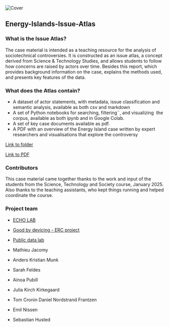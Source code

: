 ![Cover](./Images/Readme_cover.png)

## Energy-Islands-Issue-Atlas

### What is the Issue Atlas? 

The case material is intended as a teaching resource for the analysis of sociotechnical controversies. It is constructed as an issue atlas, a concept derived from Science & Technology Studies, and allows students to follow how concerns are raised by actors over time. Besides this report, which provides background information on the case, explains the methods used, and presents key features of the data.

### What does the Atlas contain? 

- A dataset of actor statements, with metadata, issue classification and semantic analysis, available as both csv and markdown
- A set of Python notebooks for searching, filtering¨, and visualizing  the corpus, available as both ipynb and in Google Colab.
- A set of key case documents available as pdf.
- A PDF with an overview of the Energy Island case written by expert researchers and visualisations that explore the controversy

[Link to folder](https://example.com)

[Link to PDF](https://github.com/Human-Centered-Engineering-Lab/EXPERIMENTING-WITH-LARGE-ETHNOGRAPHIC-DATA-workshop/raw/main/Images/StepbyStep%20Prep_Workshop%2002-10_HCELab.pdf)


### Contributors

This case material came together thanks to the work and input of the students from the Science, Technology and Society course, January 2025. Also thanks to the teaching assistants, who kept things running and helped coordinate the course.


### Project team

- [ECHO LAB](https://echolab-dtu.github.io/web/)
- [Good by devicing - ERC project](https://www.good-by-devicing.org/)
- [Public data lab](https://publicdatalab.org/)


- Mathieu Jacomy
- Anders Kristian Munk
- Sarah Feldes
- Ainoa Pubill
- Julia Kirch Kirkegaard
- Tom Cronin Daniel Nordstrand Frantzen
- Emil Nissen
- Sebastian Husted
